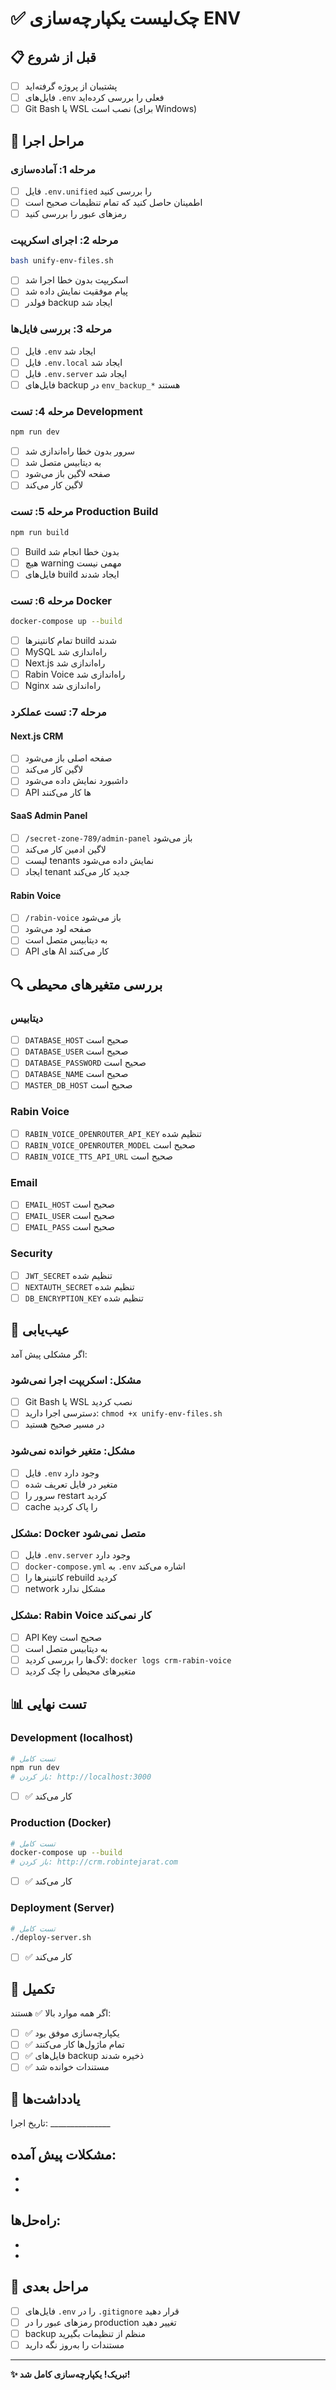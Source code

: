 # ✅ چک‌لیست یکپارچه‌سازی ENV

## 📋 قبل از شروع

- [ ] پشتیبان از پروژه گرفته‌اید
- [ ] فایل‌های `.env` فعلی را بررسی کرده‌اید
- [ ] Git Bash یا WSL نصب است (برای Windows)

## 🚀 مراحل اجرا

### مرحله 1: آماده‌سازی
- [ ] فایل `.env.unified` را بررسی کنید
- [ ] اطمینان حاصل کنید که تمام تنظیمات صحیح است
- [ ] رمزهای عبور را بررسی کنید

### مرحله 2: اجرای اسکریپت
```bash
bash unify-env-files.sh
```
- [ ] اسکریپت بدون خطا اجرا شد
- [ ] پیام موفقیت نمایش داده شد
- [ ] فولدر backup ایجاد شد

### مرحله 3: بررسی فایل‌ها
- [ ] فایل `.env` ایجاد شد
- [ ] فایل `.env.local` ایجاد شد
- [ ] فایل `.env.server` ایجاد شد
- [ ] فایل‌های backup در `env_backup_*` هستند

### مرحله 4: تست Development
```bash
npm run dev
```
- [ ] سرور بدون خطا راه‌اندازی شد
- [ ] به دیتابیس متصل شد
- [ ] صفحه لاگین باز می‌شود
- [ ] لاگین کار می‌کند

### مرحله 5: تست Production Build
```bash
npm run build
```
- [ ] Build بدون خطا انجام شد
- [ ] هیچ warning مهمی نیست
- [ ] فایل‌های build ایجاد شدند

### مرحله 6: تست Docker
```bash
docker-compose up --build
```
- [ ] تمام کانتینرها build شدند
- [ ] MySQL راه‌اندازی شد
- [ ] Next.js راه‌اندازی شد
- [ ] Rabin Voice راه‌اندازی شد
- [ ] Nginx راه‌اندازی شد

### مرحله 7: تست عملکرد

#### Next.js CRM
- [ ] صفحه اصلی باز می‌شود
- [ ] لاگین کار می‌کند
- [ ] داشبورد نمایش داده می‌شود
- [ ] API ها کار می‌کنند

#### SaaS Admin Panel
- [ ] `/secret-zone-789/admin-panel` باز می‌شود
- [ ] لاگین ادمین کار می‌کند
- [ ] لیست tenants نمایش داده می‌شود
- [ ] ایجاد tenant جدید کار می‌کند

#### Rabin Voice
- [ ] `/rabin-voice` باز می‌شود
- [ ] صفحه لود می‌شود
- [ ] به دیتابیس متصل است
- [ ] API های AI کار می‌کنند

## 🔍 بررسی متغیرهای محیطی

### دیتابیس
- [ ] `DATABASE_HOST` صحیح است
- [ ] `DATABASE_USER` صحیح است
- [ ] `DATABASE_PASSWORD` صحیح است
- [ ] `DATABASE_NAME` صحیح است
- [ ] `MASTER_DB_HOST` صحیح است

### Rabin Voice
- [ ] `RABIN_VOICE_OPENROUTER_API_KEY` تنظیم شده
- [ ] `RABIN_VOICE_OPENROUTER_MODEL` صحیح است
- [ ] `RABIN_VOICE_TTS_API_URL` صحیح است

### Email
- [ ] `EMAIL_HOST` صحیح است
- [ ] `EMAIL_USER` صحیح است
- [ ] `EMAIL_PASS` صحیح است

### Security
- [ ] `JWT_SECRET` تنظیم شده
- [ ] `NEXTAUTH_SECRET` تنظیم شده
- [ ] `DB_ENCRYPTION_KEY` تنظیم شده

## 🐛 عیب‌یابی

اگر مشکلی پیش آمد:

### مشکل: اسکریپت اجرا نمی‌شود
- [ ] Git Bash یا WSL نصب کردید
- [ ] دسترسی اجرا دارید: `chmod +x unify-env-files.sh`
- [ ] در مسیر صحیح هستید

### مشکل: متغیر خوانده نمی‌شود
- [ ] فایل `.env` وجود دارد
- [ ] متغیر در فایل تعریف شده
- [ ] سرور را restart کردید
- [ ] cache را پاک کردید

### مشکل: Docker متصل نمی‌شود
- [ ] فایل `.env.server` وجود دارد
- [ ] `docker-compose.yml` به `.env` اشاره می‌کند
- [ ] کانتینرها را rebuild کردید
- [ ] network مشکل ندارد

### مشکل: Rabin Voice کار نمی‌کند
- [ ] API Key صحیح است
- [ ] به دیتابیس متصل است
- [ ] لاگ‌ها را بررسی کردید: `docker logs crm-rabin-voice`
- [ ] متغیرهای محیطی را چک کردید

## 📊 تست نهایی

### Development (localhost)
```bash
# تست کامل
npm run dev
# باز کردن: http://localhost:3000
```
- [ ] ✅ کار می‌کند

### Production (Docker)
```bash
# تست کامل
docker-compose up --build
# باز کردن: http://crm.robintejarat.com
```
- [ ] ✅ کار می‌کند

### Deployment (Server)
```bash
# تست کامل
./deploy-server.sh
```
- [ ] ✅ کار می‌کند

## 🎉 تکمیل

اگر همه موارد بالا ✅ هستند:

- [ ] ✅ یکپارچه‌سازی موفق بود
- [ ] ✅ تمام ماژول‌ها کار می‌کنند
- [ ] ✅ فایل‌های backup ذخیره شدند
- [ ] ✅ مستندات خوانده شد

## 📝 یادداشت‌ها

تاریخ اجرا: _______________

مشکلات پیش آمده:
- 
- 
- 

راه‌حل‌ها:
- 
- 
- 

## 🔄 مراحل بعدی

- [ ] فایل‌های `.env` را در `.gitignore` قرار دهید
- [ ] رمزهای عبور را در production تغییر دهید
- [ ] backup منظم از تنظیمات بگیرید
- [ ] مستندات را به‌روز نگه دارید

---

**✨ تبریک! یکپارچه‌سازی کامل شد!**
